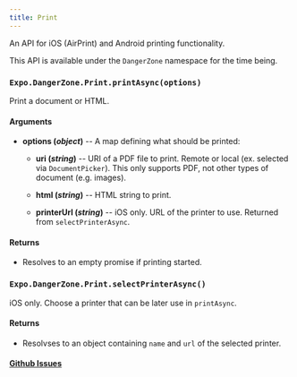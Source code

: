 ```yaml
---
title: Print
---
```


An API for iOS (AirPrint) and Android printing functionality.

This API is available under the `DangerZone` namespace for the time being.

### `Expo.DangerZone.Print.printAsync(options)`

Print a document or HTML.

#### Arguments

-   **options (_object_)** -- A map defining what should be printed:
    
    -   **uri (_string_)** -- URI of a PDF file to print. Remote or local (ex. selected via `DocumentPicker`). This only supports PDF, not other types of document (e.g. images).
    
    -   **html (_string_)** -- HTML string to print.
    
    -   **printerUrl (_string_)** -- iOS only. URL of the printer to use. Returned from `selectPrinterAsync`.

#### Returns

-   Resolves to an empty promise if printing started.

### `Expo.DangerZone.Print.selectPrinterAsync()`

iOS only. Choose a printer that can be later use in `printAsync`.

#### Returns

-   Resolvses to an object containing `name` and `url` of the selected printer.

#### [Github Issues](https://github.com/expo/expo/labels/Print)